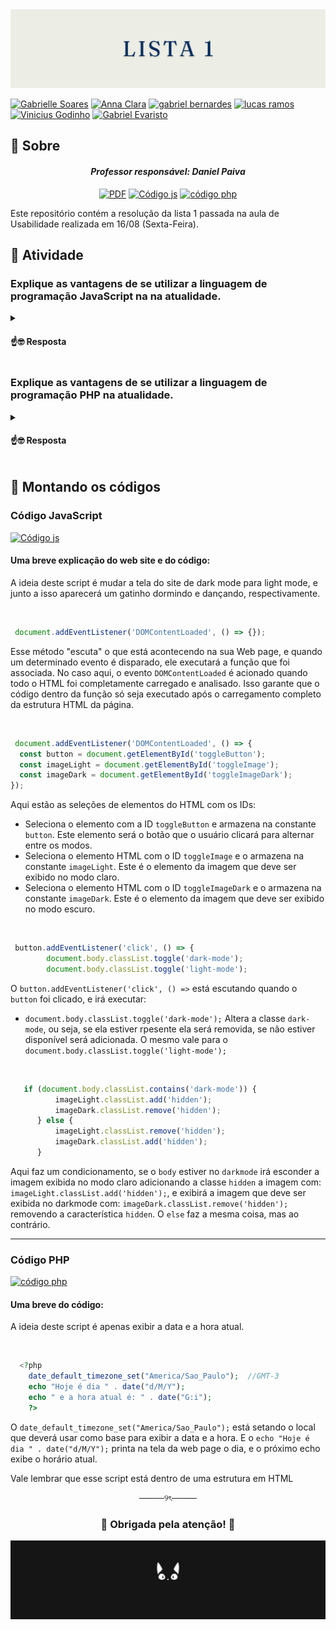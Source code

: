 <img src="https://github.com/S5-2024/lista-01-udwmj-2024/blob/main/assets/banners%20(4).png">

[![Gabrielle Soares ](https://img.shields.io/badge/Gabrielle_Soares_-black?style=for-the-badge&logo=github)](https://github.com/gabriellesote)
[![Anna Clara](https://img.shields.io/badge/Anna_Clara-black?style=for-the-badge&logo=github)](https://github.com/byasun)
[![gabriel bernardes](https://img.shields.io/badge/gabriel_bernardes-black?style=for-the-badge&logo=github)](https://github.com/Gabber28)
[![lucas ramos](https://img.shields.io/badge/lucas_ramos-black?style=for-the-badge&logo=github)](https://github.com/LucasRramos)
[![Vinicius Godinho ](https://img.shields.io/badge/Vinicius_Godinho_-black?style=for-the-badge&logo=github)](https://github.com/ViniciusMGodinho)
[![Gabriel Evaristo](https://img.shields.io/badge/Gabriel_Evaristo-black?style=for-the-badge&logo=github)](https://github.com/gabsevamac)





## 📌 Sobre
<h4 align="center"> <em> Professor responsável: Daniel Paiva </em></h4>

<div align=center >

  [![PDF](https://img.shields.io/badge/PDF-F05A7E?style=for-the-badge)](https://github.com/S5-2024/lista-01-udwmj-2024/blob/main/assets/lista_exercicio_I-2%5B1%5D.pdf)
  [![Código js](https://img.shields.io/badge/Código_js-D1E9F6?style=for-the-badge&logo=github&logoColor=FF8A8A)](https://github.com/S5-2024/lista-01-udwmj-2024/tree/main/JS)
   [![código php](https://img.shields.io/badge/código_php-FF9EAA?style=for-the-badge&logo=github&logoColor=3AA6B9)](https://github.com/S5-2024/lista-01-udwmj-2024/blob/main/PHP/index.php)


  
</div> 

 



<p>
  Este repositório contém a resolução da lista 1 passada na aula de Usabilidade realizada em 16/08 (Sexta-Feira).
  
 </p>


## 📄 Atividade 

<h3> Explique as vantagens de se utilizar a linguagem de programação JavaScript na
na atualidade.
 </h3>

<details>
  <summary> <h4> ☝️🤓 Resposta</h4> </summary>

<p> JavaScript é uma linguagem de programação que fornece implementações de itens complexos em páginas web. As vantagens de utilizar JS na atualidade se deve em alguns pontos: 
 </p>

* Velocidade: JS tende a ser rápido, por ser executado imediatamente no navegador do client. Desde que não exija recursos externos, o JS não é atrasado por chamadas para um server back-end.  Todos os principais navegadores suportam compilação JIT (Just in time) para o JavaScript, ou seja, não há necessidade de compilar o código antes de executá-lo.
* Simplicidade: Como a sintaxe do JS foi inspirada na do Java, é relativamente fácil de aprender em comparação com outras linguagens populares, como o C++.
* Popularidade:  JS está em toda parte, e com o advento do Node.js é cada vez mais usado no back-end. Sua popularidade é demostrada na quantidade crescente de projetos que utilizam JavaScript em plataformas como GitHub ou StackOverflow.
* Interoperabilidade:  O JavaScript pode ser inserido em qualquer página da web, diferente de outras linguagens de script, como PHP. E pode ser usado em muitos tipos de aplicações devido ao suporte em outras linguagens.
* Carga do servidor: Diminui a demanda nos servidores em geral, por ser executado do lado do client. Portanto, aplicações simples podem, inclusive, não precisar de um servidor.
* Interfaces ricas:  O JS pode ser usado para criar recursos que melhoram muito a interface do usuário e a experiência de um site.
  
</details>



  
 <h3>Explique as vantagens de se utilizar a linguagem de programação PHP na
atualidade.
 </h3>


 
<details>
  <summary> <h4>☝️🤓 Resposta</h4> </summary>

<p>PHP é uma linguagem de programação server side, voltada para o desenvolvimento de aplicações web e criação de site, e também favorece a conexão entre a interface do usuário e o servidor. Existem algumas vantagens de utilizar esta linguagem: </p>

* Desempenho aprimorado:  Com as versões novas do PHP, como a versão 7 e a 8, o desempenho foi aprimorado, fazendo com que as execuções de scripts PHP mais rápida e eficiente, especialmente em aplicações com alta carga.
* Segurança:  O PHP possui diversas extensões e práticas recomendadas que ajudam a garantir a segurança das aplicações, como proteção contra SQL injection, XSS (cross-site scripting), e CSRF (cross-site request forgery).
* Aprendizado fácil:  PHP foi projetada para ser fácil de usar, então manteve a sintaxe que lembrava Perl e C.
* Código aberto: É uma linguagem sem custos e com melhorias constantes, pois qualquer programador pode melhorar seu código, retirando possíveis bugs ou adicionando mais funções.
* Suporte de quantidade de dados:  O PHP consegue executar várias funções simultaneamente sem alterar a velocidade do provedor. Então sites com muito detalhes visuais, ou que manipulam grandes volumes de dados, podem exigir mais recursos para carregamento, e com o PHP é possível executar essas aplicações com o desempenho necessário para garantir uma boa experiência ao usuário.
* Multiplataforma:  O PHP pode operar em vários sistemas como Windows, Linux, Mac OS, entre outros.
* Compatibilidade:  É compatível com diversos bancos de dados, dando dinamismo para carregar os elementos da página sem falhas e com agilidade.  Sem falar que alguns bancos de dados optam também pelo PHP, como, por exemplo: MySQL, Oracle, SQLite, Interbase, Sybase, entre outros.
* Grande comunidade e Suporte: PHP possui uma vasta comunidade de desenvolvedores ao redor do mundo, ou seja, há uma abundância de recursos, tutoriais e bibliotecas disponíveis.
</details>

 <h2> 🩻 Montando os códigos </h2>
 
<h3> Código JavaScript</h3>

[![Código js](https://img.shields.io/badge/Código_js-D1E9F6?style=for-the-badge&logo=github&logoColor=FF8A8A)](https://github.com/S5-2024/lista-01-udwmj-2024/tree/main/JS)

 <h4> Uma breve explicação do web site e do código: </h4>

 <p>
   A ideia deste script é mudar a tela do site de dark mode para light mode, e junto a isso aparecerá um gatinho dormindo e dançando, respectivamente. 
 </p> <br>
 

```javascript
 document.addEventListener('DOMContentLoaded', () => {});

``` 
 <p> 
   
Esse método "escuta" o que está acontecendo na sua Web page, e quando um determinado evento é disparado, ele executará a função que foi associada. No caso aqui, o evento  `` DOMContentLoaded `` é acionado quando todo o HTML foi completamente carregado e analisado. Isso garante que o código dentro da função só seja executado após o carregamento completo da estrutura HTML da página.
 </p>

<br> 

```javascript
 document.addEventListener('DOMContentLoaded', () => {
  const button = document.getElementById('toggleButton');
  const imageLight = document.getElementById('toggleImage');
  const imageDark = document.getElementById('toggleImageDark');
});
```

<p> 
  
Aqui estão as seleções de elementos do HTML com os IDs:
  * Seleciona o elemento com a ID `toggleButton`  e armazena na constante `button`. Este elemento será o botão que o usuário clicará para alternar entre os modos.
  * Seleciona o elemento HTML com o ID `toggleImage` e o armazena na constante `imageLight`. Este é o elemento da imagem que deve ser exibido no modo claro.
  * Seleciona o elemento HTML com o ID `toggleImageDark` e o armazena na constante `imageDark`. Este é o elemento da imagem que deve ser exibido no modo escuro.
</p>

<br> 

```javascript
 button.addEventListener('click', () => {
        document.body.classList.toggle('dark-mode');
        document.body.classList.toggle('light-mode');
```
<p>

O `button.addEventListener('click', () =>` está escutando quando o `button` foi clicado, e irá executar:
* `document.body.classList.toggle('dark-mode');` Altera a classe `dark-mode`, ou seja, se ela estiver rpesente ela será removida, se não estiver disponível será adicionada. O mesmo vale para o `document.body.classList.toggle('light-mode');`
</p>
<br>

```javascript
   if (document.body.classList.contains('dark-mode')) {
          imageLight.classList.add('hidden');
          imageDark.classList.remove('hidden');
      } else {
          imageLight.classList.remove('hidden');
          imageDark.classList.add('hidden');
      }
```

<p>

Aqui faz um condicionamento, se o `body` estiver no `darkmode` irá esconder a imagem exibida no modo claro adicionando a classe `hidden` a imagem com: `imageLight.classList.add('hidden');`, e exibirá a imagem que deve ser exibida no darkmode com: 
`imageDark.classList.remove('hidden');`  removendo a característica `hidden`. 
O `else` faz a mesma coisa, mas ao contrário. 
</p>

---

<h3> Código PHP</h3>

 [![código php](https://img.shields.io/badge/código_php-FF9EAA?style=for-the-badge&logo=github&logoColor=3AA6B9)](https://github.com/S5-2024/lista-01-udwmj-2024/blob/main/PHP/index.php)
 
 <h4> Uma breve do código: </h4>


 <p>
   A ideia deste script é apenas exibir a data e a hora atual. 
 </p> <br>


```php
  <?php 
    date_default_timezone_set("America/Sao_Paulo");  //GMT-3
    echo "Hoje é dia " . date("d/M/Y");
    echo " e a hora atual é: " . date("G:i");
    ?>
```

<p> 

O `date_default_timezone_set("America/Sao_Paulo");`  está setando o local que deverá usar como base para exibir a data e a hora.
E o `echo "Hoje é dia " . date("d/M/Y");` printa na tela da web page o dia, e o próximo echo exibe o horário atual. 

Vale lembrar que esse script está dentro de uma estrutura em HTML


</p>

<div align=center>
  ────୨ৎ────

  <h3> 🌟 Obrigada pela atenção! 🌟</h3>

</div>



<div align=center width=100% height=100%> 

<img src="https://github.com/S5-2024/lista-01-udwmj-2024/blob/main/assets/banners.gif"> </div>
